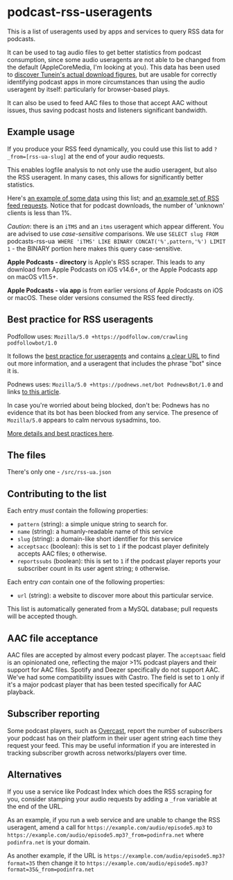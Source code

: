 # podcast-rss-useragents
This is a list of useragents used by apps and services to query RSS data for podcasts.

It can be used to tag audio files to get better statistics from podcast consumption, since some audio useragents are not able to be changed from the default (AppleCoreMedia, I'm looking at you). This data has been used to [discover Tunein's actual download figures](https://podnews.net/article/eight-times-bigger-podcast-user-agents), but are usable for correctly identifying podcast apps in more circumstances than using the audio useragent by itself: particularly for browser-based plays.

It can also be used to feed AAC files to those that accept AAC without issues, thus saving podcast hosts and listeners significant bandwidth.

## Example usage

If you produce your RSS feed dynamically, you could use this list to add `?_from=[rss-ua-slug]` at the end of your audio requests.

This enables logfile analysis to not only use the audio useragent, but also the RSS useragent. In many cases, this allows for significantly better statistics.

Here's [an example of some data](https://podnews.net/about/podcast-stats) using this list; and [an example set of RSS feed requests](https://podnews.net/about/rss-stats). Notice that for podcast downloads, the number of 'unknown' clients is less than 1%.

_Caution_: there is an `iTMS` and an `itms` useragent which appear different. You are advised to use _case-sensitive_ comparisons. We use `SELECT slug FROM `podcasts-rss-ua` WHERE 'iTMS' LIKE BINARY CONCAT('%',pattern,'%') LIMIT 1` - the BINARY portion here makes this query case-sensitive.

**Apple Podcasts - directory** is Apple's RSS scraper. This leads to any download from Apple Podcasts on iOS v14.6+, or the Apple Podcasts app on macOS v11.5+.

**Apple Podcasts - via app** is from earlier versions of Apple Podcasts on iOS or macOS. These older versions consumed the RSS feed directly.

## Best practice for RSS useragents

Podfollow uses: `Mozilla/5.0 +https://podfollow.com/crawling podfollowbot/1.0`

It follows the [best practice for useragents](https://developers.whatismybrowser.com/learn/user-agent-best-practices/) and contains [a clear URL](https://podfollow.com/crawling) to find out more information, and a useragent that includes the phrase "bot" since it is.

Podnews uses: `Mozilla/5.0 +https://podnews.net/bot PodnewsBot/1.0` and links [to this article](https://podnews.net/article/podnews-bot).

In case you're worried about being blocked, don't be: Podnews has no evidence that its bot has been blocked from any service. The presence of `Mozilla/5.0` appears to calm nervous sysadmins, too.

[More details and best practices here](https://podinfra.net/app-developers/rss-scrapers.html).

## The files

There's only one - `/src/rss-ua.json`

## Contributing to the list

Each entry _must_ contain the following properties:

* `pattern` (string): a simple unique string to search for.
* `name` (string): a humanly-readable name of this service
* `slug` (string): a domain-like short identifier for this service
* `acceptsacc` (boolean): this is set to `1` if the podcast player definitely accepts AAC files; `0` otherwise.
* `reportssubs` (boolean): this is set to `1` if the podcast player reports your subscriber count in its user agent string; `0` otherwise.

Each entry _can_ contain one of the following properties:

* `url` (string): a website to discover more about this particular service.

This list is automatically generated from a MySQL database; pull requests will be accepted though.

## AAC file acceptance

AAC files are accepted by almost every podcast player. The `acceptsaac` field is an opinionated one, reflecting the major >1% podcast players and their support for AAC files. Spotify and Deezer specifically do not support AAC. We've had some compatibility issues with Castro. The field is set to `1` only if it's a major podcast player that has been tested specifically for AAC playback.

## Subscriber reporting

Some podcast players, such as [Overcast](https://overcast.fm/podcasterinfo), report the number of subscribers your podcast has on their platform in their user agent string each time they request your feed. This may be useful information if you are interested in tracking subscriber growth across networks/players over time.

## Alternatives

If you use a service like Podcast Index which does the RSS scraping for you, consider stamping your audio requests by adding a `_from` variable at the end of the URL.

As an example, if you run a web service and are unable to change the RSS useragent, amend a call for `https://example.com/audio/episode5.mp3` to `https://example.com/audio/episode5.mp3?_from=podinfra.net` where `podinfra.net` is your domain.

As another example, if the URL is `https://example.com/audio/episode5.mp3?format=35` then change it to `https://example.com/audio/episode5.mp3?format=35&_from=podinfra.net`

